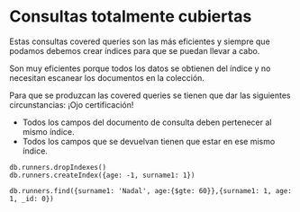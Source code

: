 # Consultas totalmente cubiertas

Estas consultas covered queries son las más eficientes y siempre que podamos debemos
crear índices para que se puedan llevar a cabo.

Son muy eficientes porque todos los datos se obtienen del índice y no necesitan escanear
los documentos en la colección.

Para que se produzcan las covered queries se tienen que dar las siguientes circunstancias: ¡Ojo certificación!

- Todos los campos del documento de consulta deben pertenecer al mismo índice.
- Todos los campos que se devuelvan tienen que estar en ese mismo índice.

```
db.runners.dropIndexes()
db.runners.createIndex({age: -1, surname1: 1})
```

```
db.runners.find({surname1: 'Nadal', age:{$gte: 60}},{surname1: 1, age: 1, _id: 0})
```